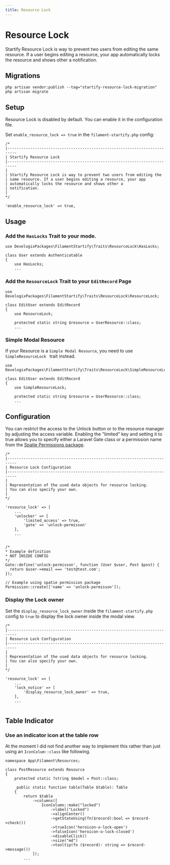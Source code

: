 ```yaml
---
title: Resource Lock
---
```


# Resource Lock

Startify Resource Lock is way to prevent two users from editing the
same resource. If a user begins editing a resource, your app
automatically locks the resource and shows other a
notification.

## Migrations

```bash:no-line-numbers
php artisan vendor:publish --tag="startify-resource-lock-migration"
php artisan migrate
```

## Setup

Resource Lock is disabled by default. You can enable it in the configuration file.

Set `enable_resource_lock => true` in the ``filament-startify.php`` config:

```php:no-line-numbers
/*
|--------------------------------------------------------------------------
| Startify Resource Lock
|--------------------------------------------------------------------------
|
| Startify Resource Lock is way to prevent two users from editing the
| same resource. If a user begins editing a resource, your app
| automatically locks the resource and shows other a
| notification.
|
*/

'enable_resource_lock' => true,

```

## Usage 

### Add the ```HasLocks``` Trait to your mode.

```php:no-line-numbers
use DevelogixPackages\FilamentStartify\Traits\ResourceLock\HasLocks;

class User extends Authenticatable
{
    use HasLocks;
    ...
```

### Add the ``ResourceLock`` Trait to your ``EditRecord`` Page

````php:no-line-numbers
use DevelogixPackages\FilamentStartify\Traits\ResourceLock\ResourceLock;

class EditUser extends EditRecord
{
    use ResourceLock;

    protected static string $resource = UserResource::class;
    ...
````

### Simple Modal Resource
If your Resource is a ``Simple Modal Resource``, you need to use `SimpleResourceLock ` trait 
instead.

````php:no-line-numbers
use DevelogixPackages\FilamentStartify\Traits\ResourceLock\SimpleResourceLock;

class EditUser extends EditRecord
{
    use SimpleResourceLock;

    protected static string $resource = UserResource::class;
    ...
````

## Configuration
You can restrict the access to the Unlock button or to the resource manager by 
adjusting the access variable. Enabling the "limited" key and setting it 
to true allows you to specify either a Laravel Gate class or a permission 
name from the [Spatie Permissions package](https://github.com/spatie/laravel-permission).

```php:no-line-numbers
/*
|--------------------------------------------------------------------------
| Resource Lock Configuration
|--------------------------------------------------------------------------
|
| Representation of the used data objects for resource locking.
| You can also specify your own.
|
*/

'resource_lock' => [
    ...
    'unlocker' => [
        'limited_access' => true,
        'gate' => 'unlock-permisson'
    ],
    ...


/*
* Example definition
* NOT INSIDE CONFIG
*/
Gate::define('unlock-permisson', function (User $user, Post $post) {
  return $user->email === 'test@test.com';
});

// Example using spatie permission package
Permission::create(['name' => 'unlock-permisson']);    
```

### Display the Lock owner

Set the ``display_resource_lock_owner`` inside the `filament-startify.php` config
to ``true`` to display the lock owner inside the modal view. 

```php:no-line-numbers
/*
|--------------------------------------------------------------------------
| Resource Lock Configuration
|--------------------------------------------------------------------------
|
| Representation of the used data objects for resource locking.
| You can also specify your own.
|
*/

'resource_lock' => [
    ...
    'lock_notice' => [
        'display_resource_lock_owner' => true,
    ],
    ...
  
```

## Table Indicator
### Use an indicator icon at the table row

At the moment I did not find another way to implement this rather than
just using an ``IconColum::class`` like following.

```php:no-line-numbers
namespace App\Filament\Resources;

class PostResource extends Resource
{
    protected static ?string $model = Post::class;

     public static function table(Table $table): Table
    {
        return $table
            ->columns([
                IconColumn::make("locked")
                    ->label("Locked")
                    ->alignCenter()
                    ->getStateUsing(fn($record):bool => $record->check())
                    ->trueIcon('heroicon-o-lock-open')
                    ->falseIcon('heroicon-o-lock-closed')
                    ->disableClick()
                    ->size("md")
                    ->tooltip(fn ($record): string => $record->message())
            ]);  
        ...
```

